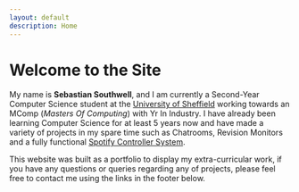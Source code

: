 ```yaml
---
layout: default
description: Home
---
```


# Welcome to the Site
My name is **Sebastian Southwell**, and I am currently a Second-Year Computer Science student at the [University of Sheffield](https://www.sheffield.ac.uk/) working towards an MComp (*Masters Of Computing*) with Yr In Industry. I have already been learning Computer Science for at least 5 years now and have made a variety of projects in my spare time such as Chatrooms, Revision Monitors and a fully functional [Spotify Controller System](http://anyqueue.sebasouthwell.co.uk).

This website was built as a portfolio to display my extra-curricular work, if you have any questions or queries regarding any of projects, please feel free to contact me using the links in the footer below.